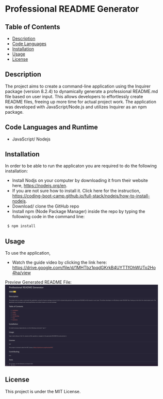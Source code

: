 # Professional README Generator


## Table of Contents

- [Description](#description)
- [Code Languages](#code-languages)
- [Installation](#installation)
- [Usage](#usage)
- [License](#license)

## Description

The project aims to create a command-line application using the Inquirer package (version 8.2.4) to dynamically generate a professional README.md file based on user input. This allows developers to effortlessly create README files, freeing up more time for actual project work. The application was developed with JavaScript/Node.js and utilizes Inquirer as an npm package. 


## Code Languages and Runtime

- JavaScript/ Nodejs


## Installation

In order to be able to run the applicaton you are required to do the following installation:

- Install Nodjs on your computer by downloading it from their website here, https://nodejs.org/en.
- If you are not sure how to install it. Click here for the instruction, https://coding-boot-camp.github.io/full-stack/nodejs/how-to-install-nodejs.
- Download/ clone the GitHub repo 
- Install npm (Node Package Manager) inside the repo by typing the following code in the command line:
```bash
 $ npm install
 ```


## Usage

To use the application,
- Watch the guide video by clicking the link here: https://drive.google.com/file/d/1MHTbz1pqdGKrkB4UYTTfOhWUTo2Ho4ha/view


Preview Generated README File:
![Generated README File Screenshot](./screenshot/pro-readme-generator.png)


## License

This project is under the MIT License.


